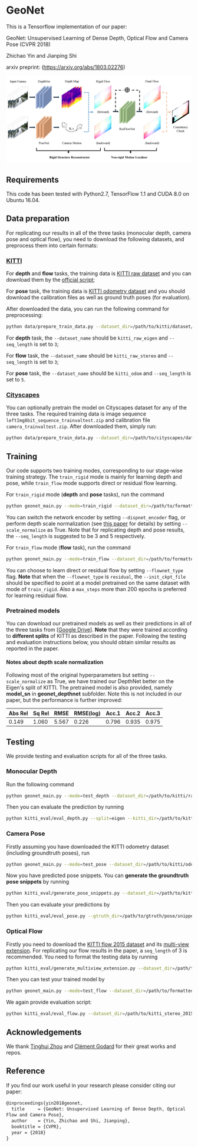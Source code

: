 # GeoNet

This is a Tensorflow implementation of our paper:

GeoNet: Unsupervised Learning of Dense Depth, Optical Flow and Camera Pose (CVPR 2018)

Zhichao Yin and Jianping Shi

arxiv preprint: (https://arxiv.org/abs/1803.02276)

<img src="misc/overview.jpg" width="550">

## Requirements

This code has been tested with Python2.7, TensorFlow 1.1 and CUDA 8.0 on Ubuntu 16.04.

## Data preparation

For replicating our results in all of the three tasks (monocular depth, camera pose and optical flow), 
you need to download the following datasets, and preprocess them into certain formats:

### [KITTI](http://www.cvlibs.net/datasets/kitti/index.php)
For **depth** and **flow** tasks, the training data is [KITTI raw dataset](http://www.cvlibs.net/datasets/kitti/raw_data.php) 
and you can download them by the [official script](http://www.cvlibs.net/download.php?file=raw_data_downloader.zip);

For **pose** task, the training data is [KITTI odometry dataset](http://www.cvlibs.net/download.php?file=data_odometry_color.zip) 
and you should download the calibration files as well as ground truth poses (for evaluation).

After downloaded the data, you can run the following command for preprocessing:
```bash
python data/prepare_train_data.py --dataset_dir=/path/to/kitti/dataset/ --dataset_name=kitti_split --dump_root=/path/to/formatted/data/ --seq_length=3 --img_height=128 --img_width=416 --num_threads=16 --remove_static
```

For **depth** task, the `--dataset_name` should be `kitti_raw_eigen` and `--seq_length` is set to `3`;

For **flow** task, the `--dataset_name` should be `kitti_raw_stereo` and `--seq_length` is set to `3`;

For **pose** task, the `--dataset_name` should be `kitti_odom` and `--seq_length` is set to `5`.

### [Cityscapes](https://www.cityscapes-dataset.com/)
You can optionally pretrain the model on Cityscapes dataset for any of the three tasks. The required training 
data is image sequence `leftImg8bit_sequence_trainvaltest.zip` and calibration file `camera_trainvaltest.zip`. 
After downloaded them, simply run:
```bash
python data/prepare_train_data.py --dataset_dir=/path/to/cityscapes/dataset/ --dataset_name='cityscapes' --dump_root=/path/to/formatted/data/ --seq_length=3 --img_height=171 --img_width=416 --num_threads=16
```

## Training
Our code supports two training modes, corresponding to our stage-wise training strategy. 
The `train_rigid` mode is mainly for learning depth and pose, while `train_flow` mode supports direct or residual flow learning.

For ``train_rigid`` mode (**depth** and **pose** tasks), run the command
```bash
python geonet_main.py --mode=train_rigid --dataset_dir=/path/to/formatted/data/ --checkpoint_dir=/path/to/save/ckpts/ --learning_rate=0.0002 --seq_length=3 --batch_size=4 --max_steps=350000 
```
You can switch the network encoder by setting `--dispnet_encoder` flag, or perform depth scale normalization (see [this paper](https://arxiv.org/abs/1712.00175) for details) by setting `--scale_normalize` as True.
Note that for replicating depth and pose results, the `--seq_length` is suggested to be 3 and 5 respectively.

For ``train_flow`` mode (**flow** task), run the command
```bash
python geonet_main.py --mode=train_flow --dataset_dir=/path/to/formatted/data/ --checkpoint_dir=/path/to/save/ckpts/ --learning_rate=0.0002 --seq_length=3 --flownet_type=direct --max_steps=400000
```
You can choose to learn direct or residual flow by setting `--flownet_type` flag. **Note** that when the `--flownet_type` is `residual`, the `--init_ckpt_file` should be specified to point
at a model pretrained on the same dataset with mode of `train_rigid`. Also a `max_steps` more than 200 epochs is preferred for learning residual flow.

### Pretrained models
You can download our pretrained models as well as their predictions in all of the three tasks from [[Google Drive](https://drive.google.com/open?id=1VSGpdMrQ3dFKdher_2RteDfz7F0g57ZH)]. **Note** that they were trained according to **different splits** of KITTI as described in the paper. Following the testing and evaluation instructions below, you should obtain similar results as reported in the paper.

#### Notes about depth scale normalization
Following most of the original hyperparameters but setting `--scale_normalize` as True, we have trained our DepthNet better on the Eigen's split of KITTI. The pretrained model is also provided, namely **model_sn** in **geonet_depthnet** subfolder. Note this is not included in our paper, but the performance is further improved:

| Abs Rel | Sq Rel | RMSE  | RMSE(log) | Acc.1 | Acc.2 | Acc.3 |
|---------|--------|-------|-----------|-------|-------|-------|
| 0.149   | 1.060  | 5.567 | 0.226     | 0.796 | 0.935 | 0.975 |

## Testing
We provide testing and evaluation scripts for all of the three tasks.

### Monocular Depth
Run the following command
```bash
python geonet_main.py --mode=test_depth --dataset_dir=/path/to/kitti/raw/dataset/ --init_ckpt_file=/path/to/trained/model/ --batch_size=1 --depth_test_split=eigen --output_dir=/path/to/save/predictions/
```
Then you can evaluate the prediction by running
```bash
python kitti_eval/eval_depth.py --split=eigen --kitti_dir=/path/to/kitti/raw/dataset/ --pred_file=/path/to/predictions/
```

### Camera Pose
Firstly assuming you have downloaded the KITTI odometry dataset (including groundtruth poses), run
```bash
python geonet_main.py --mode=test_pose --dataset_dir=/path/to/kitti/odom/dataset/ --init_ckpt_file=/path/to/trained/model/ --batch_size=1 --seq_length=5 --pose_test_seq=9 --output_dir=/path/to/save/predictions/
```
Now you have predicted pose snippets. You can **generate the groundtruth pose snippets** by running
```bash
python kitti_eval/generate_pose_snippets.py --dataset_dir=/path/to/kitti/odom/dataset/ --output_dir=/path/to/save/gtruth/pose/snippets/ --seq_id=09 --seq_length=5
```
Then you can evaluate your predictions by
```bash
python kitti_eval/eval_pose.py --gtruth_dir=/path/to/gtruth/pose/snippets/ --pred_dir=/path/to/predicted/pose/snippets/
```

### Optical Flow
Firstly you need to download the [KITTI flow 2015 dataset](http://www.cvlibs.net/download.php?file=data_scene_flow.zip) and its [multi-view extension](http://www.cvlibs.net/download.php?file=data_scene_flow_multiview.zip). 
For replicating our flow results in the paper, a `seq_length` of 3 is recommended. You need to format the testing data by running
```bash
python kitti_eval/generate_multiview_extension.py --dataset_dir=/path/to/data_scene_flow_multiview/ --calib_dir=/path/to/data_scene_flow_calib/ --dump_root=/path/to/formatted/testdata/ --cam_id=02 --seq_length=3
```
Then you can test your trained model by
```bash
python geonet_main.py --mode=test_flow --dataset_dir=/path/to/formatted/testdata/ --init_ckpt_file=/path/to/trained/model/ --flownet_type=direct --batch_size=1 --output_dir=/path/to/save/predictions/
```
We again provide evaluation script:
```bash
python kitti_eval/eval_flow.py --dataset_dir=/path/to/kitti_stereo_2015/ --pred_dir=/path/to/predictions/
```

## Acknowledgements
We thank [Tinghui Zhou](https://github.com/tinghuiz/SfMLearner) and [Clément Godard](https://github.com/mrharicot/monodepth) for their great works and repos.

## Reference
If you find our work useful in your research please consider citing our paper:
```
@inproceedings{yin2018geonet,
  title     = {GeoNet: Unsupervised Learning of Dense Depth, Optical Flow and Camera Pose},
  author    = {Yin, Zhichao and Shi, Jianping},
  booktitle = {CVPR},
  year = {2018}
}
```
